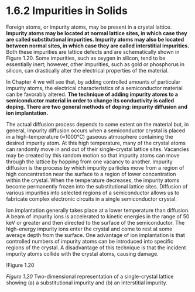 # 1.6.2 Impurities in Solids

Foreign atoms, or impurity atoms, may be present in a crystal lattice. **Impurity atoms may be located at normal lattice sites, in which case they are called substitutional impurities. Impurity atoms may also be located between normal sites, in which case they are called interstitial impurities.** Both these impurities are lattice defects and are schematically shown in Figure 1.20. Some impurities, such as oxygen in silicon, tend to be essentially inert; however, other impurities, such as gold or phosphorus in silicon, can drastically alter the electrical properties of the material.

In Chapter 4 we will see that, by adding controlled amounts of particular impurity atoms, the electrical characteristics of a semiconductor material can be favorably altered. **The technique of adding impurity atoms to a semiconductor material in order to change its conductivity is called doping. There are two general methods of doping: impurity diffusion and ion implantation.**

The actual diffusion process depends to some extent on the material but, in general, impurity diffusion occurs when a semiconductor crystal is placed in a high-temperature (≈1000°C) gaseous atmosphere containing the desired impurity atom. At this high temperature, many of the crystal atoms can randomly move in and out of their single-crystal lattice sites. Vacancies may be created by this random motion so that impurity atoms can move through the lattice by hopping from one vacancy to another. Impurity diffusion is the process by which impurity particles move from a region of high concentration near the surface to a region of lower concentration within the crystal. When the temperature decreases, the impurity atoms become permanently frozen into the substitutional lattice sites. Diffusion of various impurities into selected regions of a semiconductor allows us to fabricate complex electronic circuits in a single semiconductor crystal.

Ion implantation generally takes place at a lower temperature than diffusion. A beam of impurity ions is accelerated to kinetic energies in the range of 50 keV or greater and then directed to the surface of the semiconductor. The high-energy impurity ions enter the crystal and come to rest at some average depth from the surface. One advantage of ion implantation is that controlled numbers of impurity atoms can be introduced into specific regions of the crystal. A disadvantage of this technique is that the incident impurity atoms collide with the crystal atoms, causing damage.

!Figure 1.20

*Figure 1.20* Two-dimensional representation of a single-crystal lattice showing (a) a substitutional impurity and (b) an interstitial impurity.